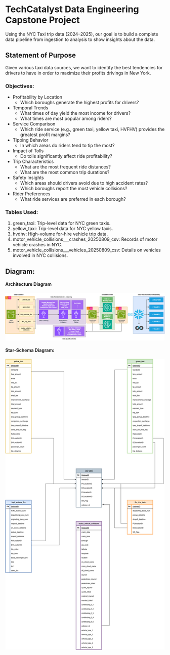 # TechCatalyst Data Engineering Capstone Project
Using the NYC Taxi trip data (2024–2025), our goal is to build a complete data pipeline from ingestion to analysis to show insights about the data. 

## Statement of Purpose

Given various taxi data sources, we want to identify the best tendencies for drivers to have in order to maximize their profits drivings in New York.

### Objectives:
* Profitability by Location 
    * Which boroughs generate the highest profits for drivers? 
* Temporal Trends 
    * What times of day yield the most income for drivers? 
    * What times are most popular among riders? 
* Service Comparison 
    * Which ride service (e.g., green taxi, yellow taxi, HVFHV) provides the greatest profit margins? 
* Tipping Behavior 
    * In which areas do riders tend to tip the most? 
* Impact of Tolls 
    * Do tolls significantly affect ride profitability? 
* Trip Characteristics 
    * What are the most frequent ride distances? 
    * What are the most common trip durations? 
* Safety Insights 
    * Which areas should drivers avoid due to high accident rates? 
    * Which boroughs report the most vehicle collisions? 
* Rider Preferences 
    * What ride services are preferred in each borough? 
### Tables Used: 
1. green_taxi: Trip-level data for NYC green taxis. 
2. yellow_taxi: Trip-level data for NYC yellow taxis. 
3. hvdhv: High-volume for-hire vehicle trip data. 
4. motor_vehicle_collisions___crashes_20250809_csv: Records of motor vehicle crashes in NYC. 
5. motor_vehicle_collisions___vehicles_20250809_csv: Details on vehicles involved in NYC collisions. 


## Diagram:
#### Architecture Diagram
  <img src="images/diagram_capstone.png" style="zoom:100%;" />

#### Star-Schema Diagram:
<img src="images/Star-Schema.png" style="zoom:100%;" />




